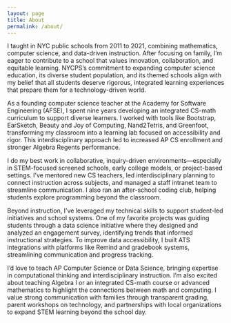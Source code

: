 ```yaml
---
layout: page
title: About
permalink: /about/
---
```


I taught in NYC public schools from 2011 to 2021, combining mathematics, computer science, and data-driven instruction. After focusing on family, I’m eager to contribute to a school that values innovation, collaboration, and equitable learning. NYCPS’s commitment to expanding computer science education, its diverse student population, and its themed schools align with my belief that all students deserve rigorous, integrated learning experiences that prepare them for a technology-driven world.

As a founding computer science teacher at the Academy for Software Engineering (AFSE), I spent nine years developing an integrated CS-math curriculum to support diverse learners. I worked with tools like Bootstrap, EarSketch, Beauty and Joy of Computing, Nand2Tetris, and Greenfoot, transforming my classroom into a learning lab focused on accessibility and rigor. This interdisciplinary approach led to increased AP CS enrollment and stronger Algebra Regents performance.

I do my best work in collaborative, inquiry-driven environments—especially in STEM-focused screened schools, early college models, or project-based settings. I’ve mentored new CS teachers, led interdisciplinary planning to connect instruction across subjects, and managed a staff intranet team to streamline communication. I also ran an after-school coding club, helping students explore programming beyond the classroom.

Beyond instruction, I’ve leveraged my technical skills to support student-led initiatives and school systems. One of my favorite projects was guiding students through a data science initiative where they designed and analyzed an engagement survey, identifying trends that informed instructional strategies. To improve data accessibility, I built ATS integrations with platforms like Remind and gradebook systems, streamlining communication and progress tracking.

I’d love to teach AP Computer Science or Data Science, bringing expertise in computational thinking and interdisciplinary instruction. I’m also excited about teaching Algebra I or an integrated CS-math course or advanced mathematics to highlight the connections between math and computing. I value strong communication with families through transparent grading, parent workshops on technology, and partnerships with local organizations to expand STEM learning beyond the school day.